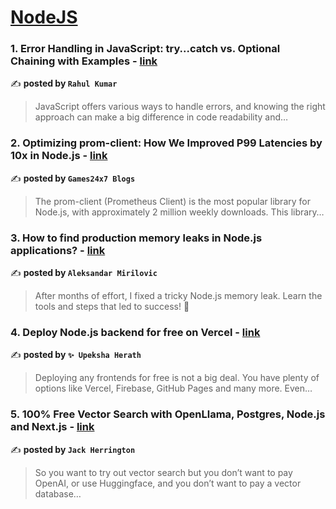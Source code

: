 
<h1><a href=https://medium.com/tag/nodejs/recommended target="_blank" rel="noopener noreferrer">NodeJS</a></h1>
<h3>1. Error Handling in JavaScript: try...catch vs. Optional Chaining with Examples - <a href="https://medium.com/@rahul.kumar0/javascript-error-handling-safe-assignment-operator-vs-try-catch-explained-with-examples-fcfbcb9c0815" target="_blank" rel="noopener noreferrer">link</a></h3>

✍️ **posted by `Rahul Kumar`**

<blockquote>JavaScript offers various ways to handle errors, and knowing the right approach can make a big difference in code readability and…</blockquote>

<h3>2. Optimizing prom-client: How We Improved P99 Latencies by 10x in Node.js - <a href="https://medium.com/@Games24x7Tech/optimizing-prom-client-how-we-improved-p99-latencies-by-10x-in-node-js-c3c2f6c68297" target="_blank" rel="noopener noreferrer">link</a></h3>

✍️ **posted by `Games24x7 Blogs`**

<blockquote>The prom-client (Prometheus Client) is the most popular library for Node.js, with approximately 2 million weekly downloads. This library…</blockquote>

<h3>3. How to find production memory leaks in Node.js applications? - <a href="https://medium.com/@amirilovic/how-to-find-production-memory-leaks-in-node-js-applications-a1b363b4884f" target="_blank" rel="noopener noreferrer">link</a></h3>

✍️ **posted by `Aleksandar Mirilovic`**

<blockquote>After months of effort, I fixed a tricky Node.js memory leak. Learn the tools and steps that led to success! 🚀</blockquote>

<h3>4. Deploy Node.js backend for free on Vercel - <a href="https://medium.com/javascript-in-plain-english/deploy-node-js-backend-for-free-on-vercel-ce9fa8f20b7e" target="_blank" rel="noopener noreferrer">link</a></h3>

✍️ **posted by `✨ Upeksha Herath`**

<blockquote>Deploying any frontends for free is not a big deal. You have plenty of options like Vercel, Firebase, GitHub Pages and many more. Even…</blockquote>

<h3>5. 100% Free Vector Search with OpenLlama, Postgres, Node.js and Next.js - <a href="https://medium.com/javascript-in-plain-english/100-free-vector-search-with-openllama-postgres-nodejs-and-nextjs-e496856766f7" target="_blank" rel="noopener noreferrer">link</a></h3>

✍️ **posted by `Jack Herrington`**

<blockquote>So you want to try out vector search but you don’t want to pay OpenAI, or use Huggingface, and you don’t want to pay a vector database…</blockquote>

